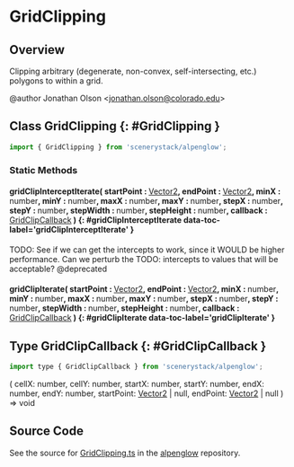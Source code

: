 # GridClipping

## Overview

Clipping arbitrary (degenerate, non-convex, self-intersecting, etc.) polygons to within a grid.

@author Jonathan Olson &lt;jonathan.olson@colorado.edu&gt;

## Class GridClipping {: #GridClipping }


```js
import { GridClipping } from 'scenerystack/alpenglow';
```
### Static Methods

#### gridClipInterceptIterate( startPoint : <span style="font-weight: 400;">[Vector2](../dot/Vector2.md)</span>, endPoint : <span style="font-weight: 400;">[Vector2](../dot/Vector2.md)</span>, minX : <span style="font-weight: 400;"><span style="color: hsla(calc(var(--md-hue) + 180deg),80%,40%,1);">number</span></span>, minY : <span style="font-weight: 400;"><span style="color: hsla(calc(var(--md-hue) + 180deg),80%,40%,1);">number</span></span>, maxX : <span style="font-weight: 400;"><span style="color: hsla(calc(var(--md-hue) + 180deg),80%,40%,1);">number</span></span>, maxY : <span style="font-weight: 400;"><span style="color: hsla(calc(var(--md-hue) + 180deg),80%,40%,1);">number</span></span>, stepX : <span style="font-weight: 400;"><span style="color: hsla(calc(var(--md-hue) + 180deg),80%,40%,1);">number</span></span>, stepY : <span style="font-weight: 400;"><span style="color: hsla(calc(var(--md-hue) + 180deg),80%,40%,1);">number</span></span>, stepWidth : <span style="font-weight: 400;"><span style="color: hsla(calc(var(--md-hue) + 180deg),80%,40%,1);">number</span></span>, stepHeight : <span style="font-weight: 400;"><span style="color: hsla(calc(var(--md-hue) + 180deg),80%,40%,1);">number</span></span>, callback : <span style="font-weight: 400;">[GridClipCallback](../alpenglow/GridClipping.md#GridClipCallback)</span> ) {: #gridClipInterceptIterate data-toc-label='gridClipInterceptIterate' }

TODO: See if we can get the intercepts to work, since it WOULD be higher performance. Can we perturb the
TODO: intercepts to values that will be acceptable?
@deprecated

#### gridClipIterate( startPoint : <span style="font-weight: 400;">[Vector2](../dot/Vector2.md)</span>, endPoint : <span style="font-weight: 400;">[Vector2](../dot/Vector2.md)</span>, minX : <span style="font-weight: 400;"><span style="color: hsla(calc(var(--md-hue) + 180deg),80%,40%,1);">number</span></span>, minY : <span style="font-weight: 400;"><span style="color: hsla(calc(var(--md-hue) + 180deg),80%,40%,1);">number</span></span>, maxX : <span style="font-weight: 400;"><span style="color: hsla(calc(var(--md-hue) + 180deg),80%,40%,1);">number</span></span>, maxY : <span style="font-weight: 400;"><span style="color: hsla(calc(var(--md-hue) + 180deg),80%,40%,1);">number</span></span>, stepX : <span style="font-weight: 400;"><span style="color: hsla(calc(var(--md-hue) + 180deg),80%,40%,1);">number</span></span>, stepY : <span style="font-weight: 400;"><span style="color: hsla(calc(var(--md-hue) + 180deg),80%,40%,1);">number</span></span>, stepWidth : <span style="font-weight: 400;"><span style="color: hsla(calc(var(--md-hue) + 180deg),80%,40%,1);">number</span></span>, stepHeight : <span style="font-weight: 400;"><span style="color: hsla(calc(var(--md-hue) + 180deg),80%,40%,1);">number</span></span>, callback : <span style="font-weight: 400;">[GridClipCallback](../alpenglow/GridClipping.md#GridClipCallback)</span> ) {: #gridClipIterate data-toc-label='gridClipIterate' }



## Type GridClipCallback {: #GridClipCallback }


```js
import type { GridClipCallback } from 'scenerystack/alpenglow';
```


(
  cellX: <span style="color: hsla(calc(var(--md-hue) + 180deg),80%,40%,1);">number</span>,
  cellY: <span style="color: hsla(calc(var(--md-hue) + 180deg),80%,40%,1);">number</span>,
  startX: <span style="color: hsla(calc(var(--md-hue) + 180deg),80%,40%,1);">number</span>,
  startY: <span style="color: hsla(calc(var(--md-hue) + 180deg),80%,40%,1);">number</span>,
  endX: <span style="color: hsla(calc(var(--md-hue) + 180deg),80%,40%,1);">number</span>,
  endY: <span style="color: hsla(calc(var(--md-hue) + 180deg),80%,40%,1);">number</span>,
  startPoint: [Vector2](../dot/Vector2.md) | <span style="color: hsla(calc(var(--md-hue) + 180deg),80%,40%,1);">null</span>,
  endPoint: [Vector2](../dot/Vector2.md) | <span style="color: hsla(calc(var(--md-hue) + 180deg),80%,40%,1);">null</span>
) =&gt; <span style="color: hsla(calc(var(--md-hue) + 180deg),80%,40%,1);">void</span>



## Source Code

See the source for [GridClipping.ts](https://github.com/phetsims/alpenglow/blob/main/js/clip/GridClipping.ts) in the [alpenglow](https://github.com/phetsims/alpenglow) repository.
